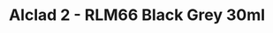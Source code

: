 ---
layout: product
title: "Alclad 2 - RLM66 Black Grey 30ml"
price: "TBA" 
desc: "Metalizer boja"
img_path: "/assets/img/ALCE215.webp"
brand: "N/A"
available: false
special_offer: false
new: false
soon: false
cat: "040000"
subcat: "040300"
subsubcat: "0N/A"
sifra: "ALCE215"
popular: false
spec: false
---